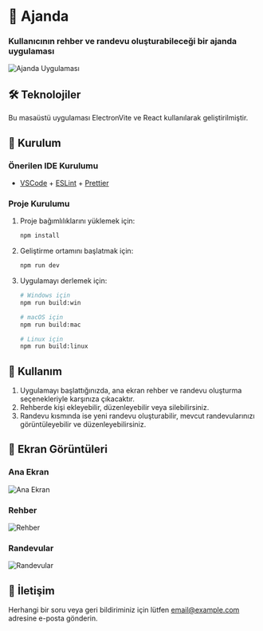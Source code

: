 # 📅 Ajanda

### Kullanıcının rehber ve randevu oluşturabileceği bir ajanda uygulaması

![Ajanda Uygulaması](https://your-image-url.com/banner.png)

## 🛠️ Teknolojiler

Bu masaüstü uygulaması ElectronVite ve React kullanılarak geliştirilmiştir.

## 🚀 Kurulum

### Önerilen IDE Kurulumu

- [VSCode](https://code.visualstudio.com/) + [ESLint](https://marketplace.visualstudio.com/items?itemName=dbaeumer.vscode-eslint) + [Prettier](https://marketplace.visualstudio.com/items?itemName=esbenp.prettier-vscode)

### Proje Kurulumu

1. Proje bağımlılıklarını yüklemek için:

    ```bash
    npm install
    ```

2. Geliştirme ortamını başlatmak için:

    ```bash
    npm run dev
    ```

3. Uygulamayı derlemek için:

    ```bash
    # Windows için
    npm run build:win

    # macOS için
    npm run build:mac

    # Linux için
    npm run build:linux
    ```

## 📖 Kullanım

1. Uygulamayı başlattığınızda, ana ekran rehber ve randevu oluşturma seçenekleriyle karşınıza çıkacaktır.
2. Rehberde kişi ekleyebilir, düzenleyebilir veya silebilirsiniz.
3. Randevu kısmında ise yeni randevu oluşturabilir, mevcut randevularınızı görüntüleyebilir ve düzenleyebilirsiniz.

## 🎨 Ekran Görüntüleri

### Ana Ekran
![Ana Ekran](https://your-image-url.com/screenshot1.png)

### Rehber
![Rehber](https://your-image-url.com/screenshot2.png)

### Randevular
![Randevular](https://your-image-url.com/screenshot3.png)

## 📧 İletişim

Herhangi bir soru veya geri bildiriminiz için lütfen [email@example.com](mailto:mertyenerr60@gmail.com) adresine e-posta gönderin.
